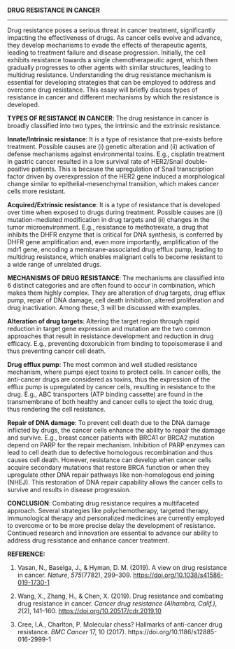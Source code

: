 <!--StartFragment-->

**DRUG RESISTANCE IN CANCER**

****

Drug resistance poses a serious threat in cancer treatment, significantly impacting the effectiveness of drugs. As cancer cells evolve and advance, they develop mechanisms to evade the effects of therapeutic agents, leading to treatment failure and disease progression. Initially, the cell exhibits resistance towards a single chemotherapeutic agent, which then gradually progresses to other agents with similar structures, leading to multidrug resistance. Understanding the drug resistance mechanism is essential for developing strategies that can be employed to address and overcome drug resistance. This essay will briefly discuss types of resistance in cancer and different mechanisms by which the resistance is developed.


**TYPES OF RESISTANCE IN CANCER**:
The drug resistance in cancer is broadly classified into two types, the intrinsic and the extrinsic resistance. 

**Innate/Intrinsic resistance**:
It is a type of resistance that pre-exists before treatment. Possible causes are (i) genetic alteration and (ii) activation of defense mechanisms against environmental toxins. E.g., cisplatin treatment in gastric cancer resulted in a low survival rate of HER2/Snail double-positive patients. This is because the upregulation of Snail transcription factor driven by overexpression of the HER2 gene induced a morphological change similar to epithelial-mesenchymal transition, which makes cancer cells more resistant.

**Acquired/Extrinsic resistance**:
It is a type of resistance that is developed over time when exposed to drugs during treatment. Possible causes are (i) mutation-mediated modification in drug targets and (ii) changes in the tumor microenvironment. E.g., resistance to methotrexate, a drug that inhibits the DHFR enzyme that is critical for DNA synthesis, is conferred by DHFR gene amplification and, even more importantly, amplification of the mdr1 gene, encoding a membrane-associated drug efflux pump, leading to multidrug resistance, which enables malignant cells to become resistant to a wide range of unrelated drugs.


**MECHANISMS OF DRUG RESISTANCE**:
The mechanisms are classified into 6 distinct categories and are often found to occur in combination, which makes them highly complex. They are alteration of drug targets, drug efflux pump, repair of DNA damage, cell death inhibition, altered proliferation and drug inactivation. Among these, 3 will be discussed with examples.

**Alteration of drug targets**:
Altering the target region through rapid reduction in target gene expression and mutation are the two common approaches that result in resistance development and reduction in drug efficacy. E.g., preventing doxorubicin from binding to topoisomerase ii and thus preventing cancer cell death.

**Drug efflux pump**:
The most common and well studied resistance mechanism, where pumps eject toxins to protect cells. In cancer cells, the anti-cancer drugs are considered as toxins, thus the expression of the efflux pump is upregulated by cancer cells, resulting in resistance to the drug. E.g., ABC transporters (ATP binding cassette) are found in the transmembrane of both healthy and cancer cells to eject the toxic drug, thus rendering the cell resistance. 

**Repair of DNA damage**:
To prevent cell death due to the DNA damage inflicted by drugs, the cancer cells enhance the ability to repair the damage and survive. E.g., breast cancer patients with BRCA1 or BRCA2 mutation depend on PARP for the repair mechanism. Inhibition of PARP enzymes can lead to cell death due to defective homologous recombination and thus causes cell death. However, resistance can develop when cancer cells acquire secondary mutations that restore BRCA function or when they upregulate other DNA repair pathways like non-homologous end joining (NHEJ). This restoration of DNA repair capability allows the cancer cells to survive and results in disease progression.


**CONCLUSION**:
Combating drug resistance requires a multifaceted approach. Several strategies like polychemotherapy, targeted therapy, immunological therapy and personalized medicines are currently employed to overcome or to be more precise delay the development of resistance. Continued research and innovation are essential to advance our ability to address drug resistance and enhance cancer treatment.


**REFERENCE:**
<!--StartFragment--><!--EndFragment-->

1. Vasan, N., Baselga, J., & Hyman, D. M. (2019). A view on drug resistance in cancer. _Nature_, _575_(7782), 299–309. <https://doi.org/10.1038/s41586-019-1730-1>

2. Wang, X., Zhang, H., & Chen, X. (2019). Drug resistance and combating drug resistance in cancer. _Cancer drug resistance (Alhambra, Calif.)_, _2_(2), 141–160. <https://doi.org/10.20517/cdr.2019.10>

3. Cree, I.A., Charlton, P. Molecular chess? Hallmarks of anti-cancer drug resistance. _BMC Cancer_ 17, 10 (2017). https\://doi.org/10.1186/s12885-016-2999-1

<!--EndFragment-->

